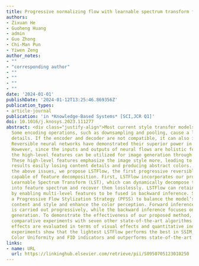 ```yaml
---
title: Progressive normalizing flow with learnable spectrum transform for style transfer
authors: 
- Zixuan He
- Guoheng Huang
- admin
- Guo Zhong
- Chi-Man Pun
- Yiwen Zeng
author_notes:
- ""
- "corresponding author"
- ""
- ""
- ""
- ""
date: '2024-01-01'
publishDate: '2024-01-12T13:25:46.869356Z'
publication_types:
- article-journal
publication: 'in *Knowledge-Based Systems* [SCI,JCR Q1]'
doi: 10.1016/j.knosys.2023.111277
abstract: <div class="justify-align">Most current style transfer models are designed as encoder–decoder structures.
  Some encoding operations, such as downsampling and pooling, cause a loss of image
  details. If the encoder and decoder are not compatible, it can also introduce distortion.
  Reversible neural networks have demonstrated their superior power in lossless projection.
  However, since the inputs and outputs of neural flows are holistic features, merely
  the high-level features can be utilized for image generation through reverse inference.
  These high-level features emphasize the image style more, leading to the generated
  results easily losing content details and producing abstract colors. To address
  the above issues, we propose LSTFlow, the first progressive reversible neural network
  capable of feature decomposition. First, LSTFlow incorporates our proposed reversible
  Learnable Spectrum Transform (LST), which can dynamically decompose the feature
  into feature spectrum and recover them losslessly. LSTFlow can retain more details
  by enabling multi-level features to be fused in backward inference. Second, we propose
  a Progressive Flow Stylization Strategy (PFSS) to balance the model’s emphasis between
  content and style and enhance the color perception. Forward inference based PFSS
  is carried out progressively, while the backward inference focuses on progressive
  generation. To demonstrate the effectiveness of our proposed method, we conducted
  comparative experiments with seven other state-of-the-art algorithms. The stylized
  effects are evaluated in terms of visual effects and quantitative indicators. The
  experiments show that the lightest LSTFlow performs the best in SSIM, Color Entropy,
  Color Uniformity and FID indicators and outperforms state-of-the-art methods.</div>
links:
- name: URL
  url: https://linkinghub.elsevier.com/retrieve/pii/S0950705123010250
---
```

